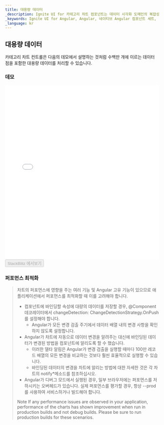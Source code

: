 ```yaml
---
title: 대용량 데이터
_description: Ignite UI for 카테고리 차트 컴포넌트는 데이터 시각화 도메인의 복잡성을 관리 가능한 API로 단순화하여 사용자가 데이터 수집, 그룹 수집, 데이터 속성을 바인딩하고 나머지는 차트 컨트롤이 실행할 수 있도록 합니다.
_keywords: Ignite UI for Angular, Angular, 네이티브 Angular 컴포넌트 세트, 네이티브 Angular 컨트롤, 네이티브 Angular 컴포넌트, 네이티브 Angular 컴포넌트 라이브러리, Angular 차트, Angular 차트 컨트롤, Angular 차트 예제, Angular 그리드 컴포넌트, Angular 차트 컴포넌트, Angular 카테고리 차트
_language: kr
---
```


## 대용량 데이터

카테고리 차트 컨트롤은 다음의 데모에서 설명하는 것처럼 수백만 개에 이르는 데이터 점을 포함한 대용량 데이터를 처리할 수 있습니다.

### 데모

<div class="sample-container" style="height: 570px">
    <iframe id="category-chart-high-volume-sample-iframe" src='{environment:demosBaseUrl}/charts/category-chart-high-volume-sample' width="100%" height="100%" seamless frameBorder="0" onload="onSampleIframeContentLoaded(this);"></iframe>
</div>
<div>
    <button data-localize="stackblitz" disabled class="stackblitz-btn" data-iframe-id="category-chart-high-volume-sample-iframe" data-demos-base-url="{environment:demosBaseUrl}">StackBlitz 에서보기
    </button>
</div>

<div class="divider--half"></div>

### 퍼포먼스 최적화

> 차트의 퍼포먼스에 영향을 주는 여러 기능 및 Angular 고유 기능이 있으므로 애플리케이션에서 퍼포먼스를 최적화할 때 이를 고려해야 합니다.
>
> -   컴포넌트에 바인딩할 속성에 대량의 데이터를 저장할 경우, @Component 데코레이터에서 changeDetection: ChangeDetectionStrategy.OnPush를 설정해야 합니다.
>     -   Angular가 모든 변경 검출 주기에서 데이터 배열 내의 변경 사항을 확인하지 않도록 설정합니다.
> -   Angular가 차트에 자동으로 데이터 변경을 알려주는 대신에 바인딩된 데이터가 변경된 방법을 컴포넌트에 알리도록 할 수 했습니다.
>     -   이러한 델타 알림은 Angular가 변경 검출을 실행할 때마다 100만 레코드 배열의 모든 변경을 비교하는 것보다 훨씬 효율적으로 실행할 수 있습니다.
>     -   바인딩된 데이터의 변경을 차트에 알리는 방법에 대한 자세한 것은 각 차트의 notify\*메소드를 참조하십시오.
> -   Angular가 디버그 모드에서 실행된 경우, 일부 브라우저에는 퍼포먼스를 저하시키는 오버헤드가 있습니다. 실제 퍼포먼스를 평가할 경우, 항상 --prod를 사용하여 서비스하거나 빌드해야 합니다.
>
> Note If any performance issues are observed in your application, performance of the charts has shown improvement when run in production builds and not debug builds.  Please be sure to run production builds for these scenarios.
